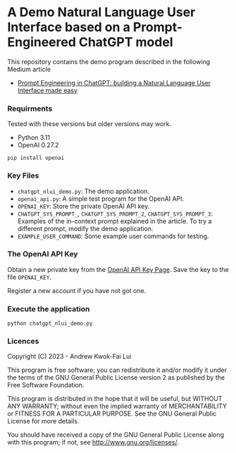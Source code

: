 # A Demo Natural Language User Interface based on a Prompt-Engineered ChatGPT model
 
This repository contains the demo program described in the following Medium article

* [Prompt Engineering in ChatGPT: building a Natural Language User Interface made easy](https://medium.com/@andrewlui_60044/deploy-a-python-application-on-a-aws-ci-cd-pipeline-part-1-code-repository-1090ff888eaa)

### Requirments
Tested with these versions but older versions may work.
- Python 3.11
- OpenAI 0.27.2

```
pip install openai
```

### Key Files
- `chatgpt_nlui_demo.py`: The demo application.
- `openai_api.py`: A simple test program for the OpenAI API.
- `OPENAI_KEY`: Store the private OpenAI API key.
- `CHATGPT_SYS_PROMPT_`, `CHATGPT_SYS_PROMPT_2`, `CHATGPT_SYS_PROMPT_3`: Examples of the in-context prompt explained in the article. To try a different prompt, modify the demo application. 
- `EXAMPLE_USER_COMMAND`: Some example user commands for testing.

### The OpenAI API Key

Obtain a new private key from the [OpenAI API Key Page](https://platform.openai.com/account/api-keys). Save the key to the file `OPENAI_KEY`.

Register a new account if you have not got one. 

### Execute the application

```
python chatgpt_nlui_demo.py
```

### Licences

Copyright (C) 2023 - Andrew Kwok-Fai Lui

This program is free software; you can redistribute it and/or modify it under the terms of the GNU General Public License version 2 as published by the Free Software Foundation.

This program is distributed in the hope that it will be useful, but WITHOUT ANY WARRANTY; without even the implied warranty of MERCHANTABILITY or FITNESS FOR A PARTICULAR PURPOSE.  See the GNU General Public License for more details.

You should have received a copy of the GNU General Public License along with this program; if not, see http://www.gnu.org/licenses/.

 
